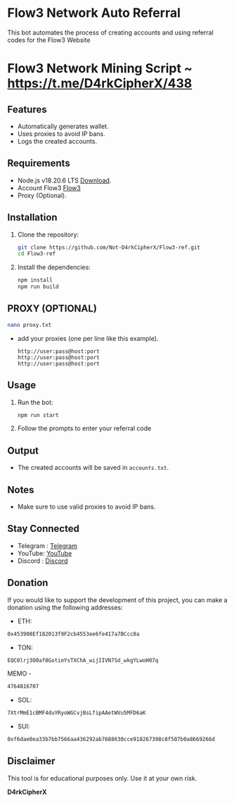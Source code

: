 # Flow3 Network Auto Referral

This bot automates the process of creating accounts and using referral codes for the Flow3 Website

# Flow3 Network Mining Script ~ https://t.me/D4rkCipherX/438

## Features

- Automatically generates wallet.
- Uses proxies to avoid IP bans.
- Logs the created accounts.

## Requirements

- Node.js v18.20.6 LTS [Download](https://nodejs.org/dist/v18.20.6/node-v18.20.6-x64.msi).
- Account Flow3 [Flow3](https://dashboard.flow3.tech/?ref=ftfNZBRnE)
- Proxy (Optional).

## Installation

1. Clone the repository:

   ```sh
   git clone https://github.com/Not-D4rkCipherX/Flow3-ref.git
   cd Flow3-ref
   ```

2. Install the dependencies:

   ```sh
   npm install
   npm run build
   ```

 ## PROXY (OPTIONAL)
 ```bash
 nano proxy.txt
 ```
- add your proxies (one per line like this example).
   ```
   http://user:pass@host:port
   http://user:pass@host:port
   http://user:pass@host:port
   ```

## Usage

1. Run the bot:

   ```sh
   npm run start
   ```

2. Follow the prompts to enter your referral code

## Output

- The created accounts will be saved in `accounts.txt`.

## Notes

- Make sure to use valid proxies to avoid IP bans.

## Stay Connected

- Telegram : [Telegram](https://t.me/D4rkCipherX)
- YouTube: [YouTube](https://www.youtube.com/@Not-D4rkCipherX)
- Discord : [Discord](https://discord.gg/tXSgARHm)

## Donation

If you would like to support the development of this project, you can make a donation using the following addresses:

- ETH:
```bash
0x453908Ef182013f9F2cb4553ee6fe417a7BCcc8a
```
- TON:
```bash
EQC0lrj3O0af8GotieYsTXChA_wijIIVN7Sd_wkgYLwoH07q
```
MEMO - 
```bash
4764816707
```
- SOL:
```bash
7XtrMmE1cBMF4duYRyoWGCvjBsLfipAAetWVu5MFD6aK
```
- SUI:
```bash
0xf6dae0ea33b7bb7566aa436292ab7688630cce918267398c8f507b0a8669266d
```

## Disclaimer

This tool is for educational purposes only. Use it at your own risk.

**D4rkCipherX**